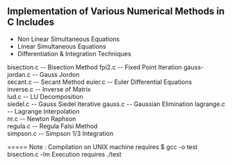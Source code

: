 Implementation of Various Numerical Methods in C Includes
----------------------------------------------------------
* Non Linear Simultaneous Equations
* Linear Simultaneous Equations
* Differentiation & Integration Techniques


bisection.c  	-- Bisection Method
fpi2.c  		-- Fixed Point Iteration
gauss-jordan.c 	-- Gauss Jordon  
secant.c 		-- Secant Method
euler.c   		-- Euler Differential Equations   
inverse.c  		-- Inverse of Matrix     
lud.c   		-- LU Decomposition    
siedel.c 		-- Gauss Siedel Iterative
gauss.c  		-- Gaussian Elimination
lagrange.c   	-- Lagrange Interpolation    
nr.c			-- Newton Raphson     
regula.c  		-- Regula Falsi Method   
simpson.c		-- Simpson 1/3 Integration



=====
Note : Compilation on UNIX machine requires
$ gcc -o test bisection.c -lm
Execution requires
./test

